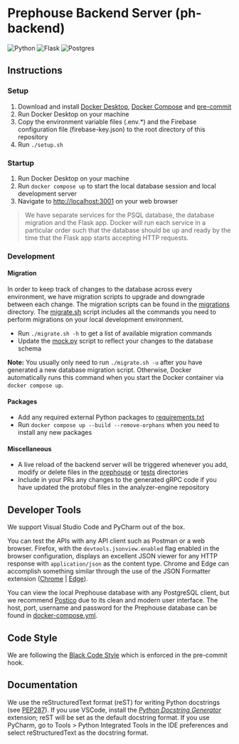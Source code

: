 # Prephouse Backend Server (ph-backend)

![Python](https://img.shields.io/badge/python-3670A0?style=for-the-badge&logo=python&logoColor=ffdd54)
![Flask](https://img.shields.io/badge/flask-%23000.svg?style=for-the-badge&logo=flask&logoColor=white)
![Postgres](https://img.shields.io/badge/postgres-%23316192.svg?style=for-the-badge&logo=postgresql&logoColor=white)

## Instructions

### Setup

1. Download and install [Docker Desktop][docker-desktop], [Docker Compose][docker-compose] and
   [pre-commit][pre-commit]
2. Run Docker Desktop on your machine
3. Copy the environment variable files (.env.\*) and the Firebase configuration
   file (firebase-key.json) to the root directory of this repository
4. Run `./setup.sh`

### Startup

1. Run Docker Desktop on your machine
2. Run `docker compose up` to start the local database session and local development server
3. Navigate to <http://localhost:3001> on your web browser

> We have separate services for the PSQL database, the database migration and the Flask app.
> Docker will run each service in a particular order such that the database should be up
> and ready by the time that the Flask app starts accepting HTTP requests.

### Development

#### Migration

In order to keep track of changes to the database across every environment, we have
migration scripts to upgrade and downgrade between each change. The migration scripts can
be found in the [migrations](/migrations) directory. The [migrate.sh](migrate.sh) script
includes all the commands you need to perform migrations on your local development environment.

- Run `./migrate.sh -h` to get a list of available migration commands
- Update the [mock.py](prephouse/mock.py) script to reflect your changes to the database schema

**Note:** You usually only need to run `./migrate.sh -u` after you have generated a new database
migration script. Otherwise, Docker automatically runs this command when you start the Docker
container via `docker compose up`.

#### Packages

- Add any required external Python packages to [requirements.txt](requirements.txt)
- Run `docker compose up --build --remove-orphans` when you need to install any new packages

#### Miscellaneous

- A live reload of the backend server will be triggered whenever you add, modify or delete files in
  the [prephouse](prephouse) or [tests](tests) directories
- Include in your PRs any changes to the generated gRPC code if you have updated the protobuf
  files in the analyzer-engine repository

[docker-desktop]: https://www.docker.com/products/docker-desktop
[docker-compose]: https://docs.docker.com/compose/install/
[pre-commit]: https://pre-commit.com/

## Developer Tools

We support Visual Studio Code and PyCharm out of the box.

You can test the APIs with any API client such as Postman or a web browser. Firefox, with the
`devtools.jsonview.enabled` flag enabled in the browser configuration, displays an excellent
JSON viewer for any HTTP response with `application/json` as the content type. Chrome and Edge can
accomplish something similar through the use of the JSON Formatter extension
([Chrome][json-formatter-chrome] | [Edge][json-formatter-edge]).

You can view the local Prephouse database with any PostgreSQL client, but we recommend
[Postico][postico] due to its clean and modern user interface. The host, port, username
and password for the Prephouse database can be found in [docker-compose.yml](docker-compose.yml).

[json-formatter-chrome]: https://chrome.google.com/webstore/detail/json-formatter/bcjindcccaagfpapjjmafapmmgkkhgoa
[json-formatter-edge]: https://microsoftedge.microsoft.com/addons/detail/json-formatter-for-edge/njpoigijhgbionbfdbaopheedbpdoddi
[postico]: https://eggerapps.at/postico/

## Code Style

We are following the [Black Code Style][black-code-style] which is enforced in the pre-commit hook.

[pep8]: https://www.python.org/dev/peps/pep-0008/
[black-code-style]: https://black.readthedocs.io/en/stable/the_black_code_style/current_style.html

## Documentation

We use the reStructuredText format (reST) for writing Python docstrings (see [PEP287][]). If you use VSCode,
install the [_Python Docstring Generator_][vsc-ds-generator] extension; reST will be set as the default docstring
format. If you use PyCharm, go to Tools > Python Integrated Tools in the IDE preferences and select reStructuredText
as the docstring format.

[pep287]: https://www.python.org/dev/peps/pep-0287/
[vsc-ds-generator]: https://marketplace.visualstudio.com/items?itemName=njpwerner.autodocstring
